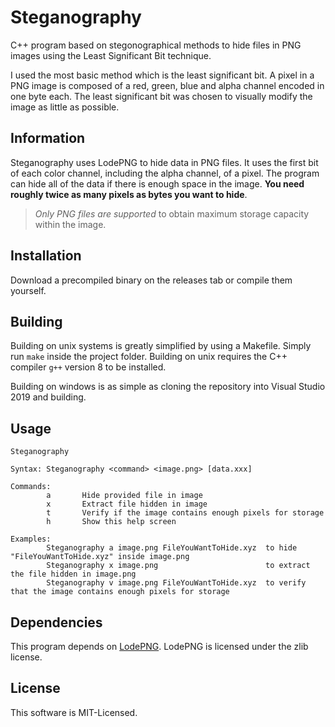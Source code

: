 Steganography
=================

C++ program based on stegonographical methods to hide files in PNG images using the Least Significant Bit technique.

I used the most basic method which is the least significant bit. A pixel in a PNG image is composed of a red, green, blue and alpha channel encoded in one byte each.
 The least significant bit was chosen to visually modify the image as little as possible.


Information
-----------

Steganography uses LodePNG to hide data in PNG files. It uses the first bit of each color channel, including the alpha channel, of a pixel. 
The program can hide all of the data if there is enough space in the image. **You need roughly twice as many pixels as bytes you want to hide**.

> *Only PNG files are supported* to obtain maximum storage capacity within the image.

Installation
------------

Download a precompiled binary on the releases tab or compile them yourself.

Building
-----

Building on unix systems is greatly simplified by using a Makefile.  Simply run `make` inside the project folder. Building on unix requires the C++ compiler `g++` version 8 to be installed.

Building on windows is as simple as cloning the repository into Visual Studio 2019 and building.


Usage
-----

```
Steganography

Syntax: Steganography <command> <image.png> [data.xxx]

Commands:
        a       Hide provided file in image
        x       Extract file hidden in image
        t       Verify if the image contains enough pixels for storage
        h       Show this help screen

Examples:
        Steganography a image.png FileYouWantToHide.xyz  to hide "FileYouWantToHide.xyz" inside image.png
        Steganography x image.png                        to extract the file hidden in image.png
        Steganography v image.png FileYouWantToHide.xyz  to verify that the image contains enough pixels for storage
```

Dependencies
-------

This program depends on [LodePNG](https://github.com/lvandeve/lodepng).
LodePNG is licensed under the zlib license.

License
-------

This software is MIT-Licensed.
